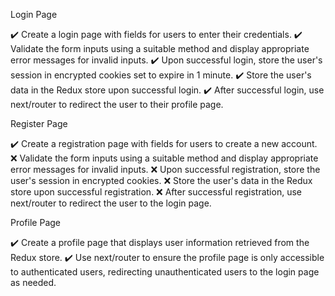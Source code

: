 Login Page

✔️ Create a login page with fields for users to enter their credentials.
✔️ Validate the form inputs using a suitable method and display appropriate error messages for invalid inputs.
✔️ Upon successful login, store the user's session in encrypted cookies set to expire in 1 minute.
✔️ Store the user's data in the Redux store upon successful login.
✔️ After successful login, use next/router to redirect the user to their profile page.

Register Page

✔️ Create a registration page with fields for users to create a new account.
❌ Validate the form inputs using a suitable method and display appropriate error messages for invalid inputs.
❌ Upon successful registration, store the user's session in encrypted cookies.
❌ Store the user's data in the Redux store upon successful registration.
❌ After successful registration, use next/router to redirect the user to the login page.

Profile Page

✔️ Create a profile page that displays user information retrieved from the Redux store.
✔️ Use next/router to ensure the profile page is only accessible to authenticated users, redirecting unauthenticated users to the login page as needed.
